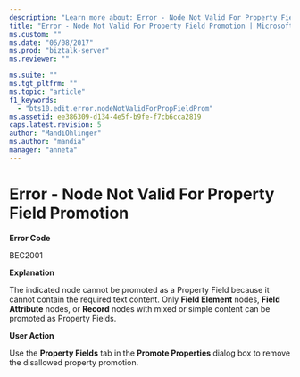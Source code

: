 ```yaml
---
description: "Learn more about: Error - Node Not Valid For Property Field Promotion"
title: "Error - Node Not Valid For Property Field Promotion | Microsoft Docs"
ms.custom: ""
ms.date: "06/08/2017"
ms.prod: "biztalk-server"
ms.reviewer: ""

ms.suite: ""
ms.tgt_pltfrm: ""
ms.topic: "article"
f1_keywords: 
  - "bts10.edit.error.nodeNotValidForPropFieldProm"
ms.assetid: ee386309-d134-4e5f-b9fe-f7cb6cca2819
caps.latest.revision: 5
author: "MandiOhlinger"
ms.author: "mandia"
manager: "anneta"
---
```

# Error - Node Not Valid For Property Field Promotion
**Error Code**  
  
 BEC2001  
  
 **Explanation**  
  
 The indicated node cannot be promoted as a Property Field because it cannot contain the required text content. Only **Field Element** nodes, **Field Attribute** nodes, or **Record** nodes with mixed or simple content can be promoted as Property Fields.  
  
 **User Action**  
  
 Use the **Property Fields** tab in the **Promote Properties** dialog box to remove the disallowed property promotion.
